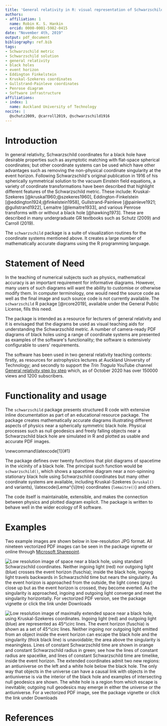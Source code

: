 ```yaml
---
title: 'General relativity in R: visual representation of Schwarzschild space using different coordinate systems'
authors:
- affiliation: 1
  name: Robin K. S. Hankin
  orcid: 0000-0001-5982-0415
date: "November 4th, 2019"
output: pdf_document
bibliography: ref.bib
tags:
- Schwarzschild metric
- Schwarzschild solution
- general relativity
- black holes
- event horizon
- Eddington Finkelstein
- Kruskal-Szekeres coordinates
- Gullstrand-Painleve coordinates
- Penrose diagram
- Software infrastructure
affiliations:
- index: 1
  name: Auckland University of Technology
nocite: |
  @schutz2009, @carroll2019, @schwarzschild1916
---
```


# Introduction


In general relativity, Schwarzschild coordinates for a black hole have
desirable properties such as asymptotic matching with flat-space
spherical coordinates; but other coordinate systems can be used which
have other advantages such as removing the non-physical coordinate
singularity at the event horizon.  Following Schwarzschild's original
publication in 1916 of his spherically symmetrical solution to the
vacuum Einstein field equations, a variety of coordinate
transformations have been described that highlight different features
of the Schwarzschild metric.  These include: Kruskal-Szekeres
[@kruskal1960;@szekeres1960], Eddington-Finkelstein
[@eddington1924;@finkelstein1958], Gullstrand-Painleve [@painleve1921;
@gullstrand1922], Lemaitre [@lemaitre1933], and various Penrose
transforms with or without a black hole [@hawking1973].  These are
described in many undergraduate GR textbooks such as Schutz (2009) and
Carroll (2019).

The `schwarzschild` package is a suite of visualization routines for
the coordinate systems mentioned above.  It creates a large number of
mathematically accurate diagrams using the R programming language.

# Statement of Need

In the teaching of numerical subjects such as physics, mathematical
accuracy is an important requirement for informative diagrams.
However, many users of such diagrams will want the ability to
customise or otherwise modify them.  In computer terminology, one would
need the source code as well as the final image and such source code
is not currently available.  The `schwarzschild` R package
[@rcore2019], available under the General Public License, fills this
need.

The package is intended as a resource for lecturers of general
relativity and it is envisaged that the diagrams be used as visual
teaching aids for understanding the Schwarzschild metric.  A number of
camera-ready PDF diagrams of black holes using a range of coordinate
systems are presented as examples of the software's functionality; the
software is extensively configurable to users' requirements.

The software has been used in two general relativity teaching
contexts: firstly, as resources for astrophysics lectures at Auckland
University of Technology; and secondly to support the _Trin Tragula_
YouTube channel [General relativity step by
step](https://www.youtube.com/watch?v=JzCX3FqDIOc&list=PL9_n3Tqzq9iWtgD8POJFdnVUCZ_zw6OiB)
which, as of October 2020 has over 150000 views and 1200 subscribers.

# Functionality and usage

The `schwarzschild` package presents structured R code with extensive
inline documentation as part of an educational resource package.  The
package creates mathematically accurate diagrams illustrating
different aspects of physics near a spherically symmetric black hole.
Physical processes such as null geodesics and freely falling objects
near a Schwarzschild black hole are simulated in R and plotted as
usable and accurate PDF images.

\newcommand\latexcode[1]{#1}

The package defines over twenty functions that plot diagrams of
spacetime in the vicinity of a black hole.  The principal such
function would be `schwarzschild()`, which shows a spacetime diagram
near a non-spinning stationary black hole using Schwarzschild
coordinates but many other coordinate systems are available, including
Kruskal-Szekeres (`kruskal()` and variants), \latexcode{Lema\^{\i}tre}
coordinates (`lemaitre()`) and others.

The code itself is maintainable, extensible, and makes
the connection between physics and plotted diagram explicit.  The
package is written to behave well in the wider ecology of R software.

# Examples

Two example images are shown below in low-resolution JPG format.  All
nineteen vectorized PDF images can be seen in the package vignette or
online through [Microsoft
Sharepoint](https://autuni-my.sharepoint.com/:f:/g/personal/rhankin_aut_ac_nz/EgX_IANsoOJDmTiH2i9_P20B6ksn9CMHf_TM31w5K3aITg?e=dPxAcp).



![Low resolution image of space near a black
  hole, using standard Schwarzschild coordinates.
  Neither ingoing light (red) nor outgoing light (blue) crosses the
  event horizon (fuschia); inside the black hole, ingoing light
  travels backwards in Schwarzschild time but nears the singularity.
  As the event horizon is approached from the outside, the light cones
  (gray) close up but as the event horizon is crossed, they become
  everted.  As the singularity is approached, ingoing and outgoing
  light converge and meet the singularity horizontally.  For
  vectorized PDF version, see the package vignette or click the link
  under Downloads](schwarzschild.jpg)

![Low resolution image of maximally extended space near a black hole,
  using Kruskal-Szekeres coordinates.  Ingoing light (red) and
  outgoing light (blue) are represented as $45^\circ$ lines.  The
  event horizon (fuschia) is shown as a set of $45^\circ$ lines.  
  Neither ingoing nor outgoing light emitted from an object inside the
  event horizon can escape the black hole and the singularity (thick
  black line) is unavoidable; the area above the singularity is
  meaningless.  Lines of constant Schwarzschild time are shown in
  orange and constant Schwarzschild radius in green; see how the lines
  of constant radius are spacelike, and lines of constant
  Schwarzschild time are timelike, inside the event horizon.  The
  extended coordinates admit two new regions: an antiuniverse on the
  left and a white hole below the black hole.  The only way that
  objects in the universe can have a causal link with objects in the
  antiuniverse is via the interior of the black hole and examples of
  intersecting null geodesics are shown.  The white hole is a region
  from which escape is inevitable; outgoing null geodesics may emerge
  in either the universe or the antiuniverse.  For a vectorized PDF
  image, see the package vignette or click the link under
  Downloads](penrose_BH_extended.jpg)


# References
